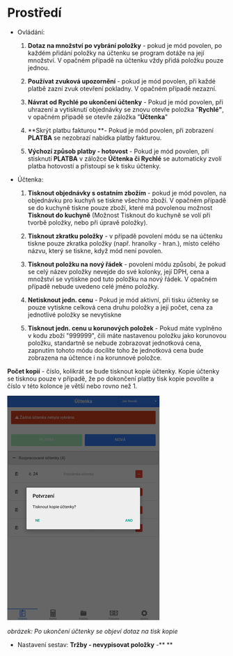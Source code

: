 # Prostředí

* Ovládání:

  1. **Dotaz na množství po vybrání položky** - pokud je mód povolen, po každém přidání položky na účtenku se program dotáže na její množství. V opačném případě na účtenku vždy přidá položku pouze jednou.

  2. **Používat zvuková upozornění** - pokud je mód povolen, při každé platbě zazní zvuk otevření pokladny. V opačném případě nezazní.

  3. **Návrat od Rychlé po ukončení účtenky** - Pokud je mód povolen, při uhrazení a vytisknutí objednávky se znovu otevře položka "**Rychlé"**, v opačném připadě se otevře záložka "**Účtenka**"

  4. **Skrýt platbu fakturou **- Pokud je mód povolen, při zobrazení **PLATBA** se nezobrazí nabídka platby fakturou.

  5. **Výchozí způsob platby - hotovost** - Pokud je mód povolen, při stisknutí **PLATBA** v záložce **Účtenka **či** Rychlé** se automaticky zvolí platba hotovostí a přistoupí se k tisku účtenky.

* Účtenka:

  1. **Tisknout objednávky s ostatním zbožím** - pokud je mód povolen, na objednávku pro kuchyň se tiskne všechno zboží. V opačném případě                                                  se do kuchyně tiskne pouze zboží, které má povolenou možnost **Tisknout do kuchyně**                                                      \(Možnost Tisknout do kuchyně se volí při tvorbě položky, nebo při úpravě položky\).

  2. **Tisknout zkratku položky** - v případě povolení módu se na účtenku tiskne pouze zkratka položky \(např. hranolky - hran.\), místo celého názvu, který se tiskne, když mód není povolen.

  3. **Tisknout položku na nový řádek** - povolení módu způsobí, že pokud se celý název položky nevejde do své kolonky, její DPH, cena a množství se vytiskne pod tuto položku na nový řádek. V opačném případě nebude uvedeno celé jméno položky.

  4. **Netisknout jedn. cenu** - Pokud je mód aktivní, při tisku účtenky se pouze vytiskne celková cena druhu položky a její počet, cena za jednotlivé položky se nevytiskne

  5. **Tisknout jedn. cenu u korunových položek** - Pokud máte vyplněno v kodu zboží "999999", čili máte nastavenou položku jako korunovou položku, standartně se nebude zobrazovat jednotková cena, zapnutím tohoto módu docílíte toho že jednotková cena bude zobrazena na účtence i na korunnové položce.

**Počet kopií** - číslo, kolikrát se bude tisknout kopie účtenky. Kopie účtenky se tisknou pouze v případě, že po dokončení platby tisk kopie povolíte a číslo v této kolonce je větší nebo rovno než 1.

![](img/copy.png)

_obrázek: Po ukončení účtenky se objeví dotaz na tisk kopie_

* Nastavení sestav:
  **Tržby - nevypisovat položky** -** **



